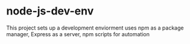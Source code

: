 # node-js-dev-env
This project sets up a development enviorment
uses npm as a package manager, Express as a server, npm scripts for automation
